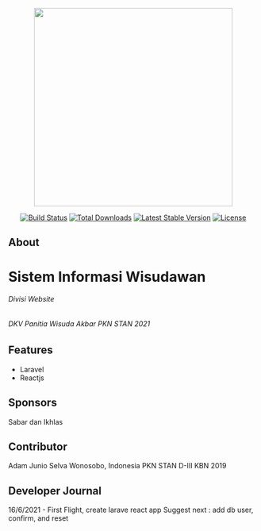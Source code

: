 <p align="center"><img src="https://res.cloudinary.com/dtfbvvkyp/image/upload/v1566331377/laravel-logolockup-cmyk-red.svg" width="400"></p>

<p align="center">
<a href="https://travis-ci.org/laravel/framework"><img src="https://travis-ci.org/laravel/framework.svg" alt="Build Status"></a>
<a href="https://packagist.org/packages/laravel/framework"><img src="https://poser.pugx.org/laravel/framework/d/total.svg" alt="Total Downloads"></a>
<a href="https://packagist.org/packages/laravel/framework"><img src="https://poser.pugx.org/laravel/framework/v/stable.svg" alt="Latest Stable Version"></a>
<a href="https://packagist.org/packages/laravel/framework"><img src="https://poser.pugx.org/laravel/framework/license.svg" alt="License"></a>
</p>

## About

<h1>Sistem Informasi Wisudawan</h1>

<h6>Divisi Website</h6>
<h6>DKV Panitia Wisuda Akbar PKN STAN 2021</h6>

## Features

- Laravel
- Reactjs

## Sponsors

Sabar dan Ikhlas

## Contributor

Adam Junio Selva
Wonosobo, Indonesia
PKN STAN D-III KBN 2019

## Developer Journal

16/6/2021 - First Flight, create larave react app
            Suggest next :
                add db user, confirm, and reset
